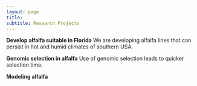 ```yaml
---
layout: page
title:  
subtitle: Research Projects
---
```


**Develop alfalfa suitable in Florida**
We are developing alfalfa lines that can persist in hot and humid climates of southern USA.

**Genomic selection in alfalfa**
Use of genomic selection leads to quicker selection time.

**Modeling alfalfa**
